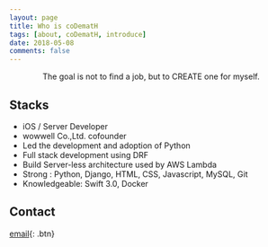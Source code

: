 ```yaml
---
layout: page
title: Who is coDematH
tags: [about, coDematH, introduce]
date: 2018-05-08
comments: false
---
```

    
<center>The goal is not to find a job, but to CREATE one for myself.</center>

## Stacks
* iOS / Server Developer
* wowwell Co.,Ltd. cofounder
* Led the development and adoption of Python
* Full stack development using DRF
* Build  Server-less architecture used by AWS Lambda
* Strong : Python, Django, HTML, CSS, Javascript, MySQL, Git
* Knowledgeable: Swift 3.0, Docker

## Contact
[email](mailto:xyrho123@wowwell.co.kr){: .btn}
